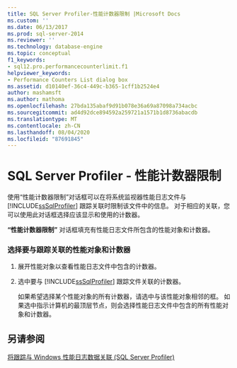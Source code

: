 ```yaml
---
title: SQL Server Profiler-性能计数器限制 |Microsoft Docs
ms.custom: ''
ms.date: 06/13/2017
ms.prod: sql-server-2014
ms.reviewer: ''
ms.technology: database-engine
ms.topic: conceptual
f1_keywords:
- sql12.pro.performancecounterlimit.f1
helpviewer_keywords:
- Performance Counters List dialog box
ms.assetid: d10140ef-36c4-449c-b365-1cff1b2524e4
author: mashamsft
ms.author: mathoma
ms.openlocfilehash: 27bda135abaf9d91b078e36a69a87098a734acbc
ms.sourcegitcommit: ad4d92dce894592a259721a1571b1d8736abacdb
ms.translationtype: MT
ms.contentlocale: zh-CN
ms.lasthandoff: 08/04/2020
ms.locfileid: "87691845"
---
```

# <a name="sql-server-profiler---performance-counters-limit"></a>SQL Server Profiler - 性能计数器限制
  使用“性能计数器限制”对话框可以在将系统监视器性能日志文件与 [!INCLUDE[ssSqlProfiler](../includes/sssqlprofiler-md.md)] 跟踪关联时限制该文件中的信息。 对于相应的关联，您可以使用此对话框选择应该显示和使用的计数器。  
  
 **“性能计数器限制”** 对话框填充有性能日志文件所包含的性能对象和计数器。  
  
### <a name="to-select-performance-objects-and-counters-to-correlate-with-a-trace"></a>选择要与跟踪关联的性能对象和计数器  
  
1.  展开性能对象以查看性能日志文件中包含的计数器。  
  
2.  选中要与 [!INCLUDE[ssSqlProfiler](../includes/sssqlprofiler-md.md)] 跟踪文件关联的计数器。  
  
     如果希望选择某个性能对象的所有计数器，请选中与该性能对象相邻的框。 如果选中指示计算机的最顶层节点，则会选择性能日志文件中包含的所有性能对象和计数器。  
  
## <a name="see-also"></a>另请参阅  
 [将跟踪与 Windows 性能日志数据关联 (SQL Server Profiler)](../tools/sql-server-profiler/correlate-a-trace-with-windows-performance-log-data.md)  
  
  
